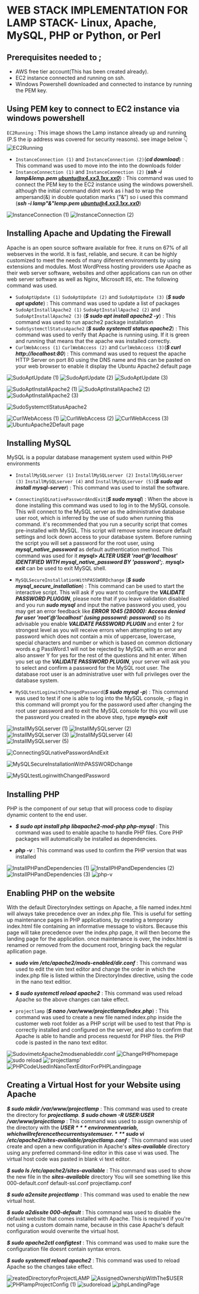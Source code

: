 # WEB STACK IMPLEMENTATION FOR LAMP STACK- Linux, Apache, MySQL, PHP or Python, or Perl

## Prerequisites needed to ;
- AWS free tier account(This has been created already).
- EC2 instance connected and running on ssh.
- Windows Powershell downloaded and connected to  instance by running the PEM key.


## Using PEM key to connect to EC2 instance via windows powershell
`EC2Running` : This image shows the Lamp instance already up and running (P.S the ip address was covered for security reasons).
see image below :point_down:
![`EC2Running`](Images/EC2Running.PNG)


- `InstanceConnection (1)` and `InstanceConnection (2)`(***cd download***) : This command was used to move into the into the downloads folder
- `InstanceConnection (1)` and `InstanceConnection (2)` (***ssh -i lamp&lemp.pem ubuntu@x4.xx3.1xx.xx0***) : This command was used to connect the PEM key to the EC2 instance using the windows powershell. although the initial command didnt work as i had to wrap  the ampersand(&) in double quotation marks ("&") so i used this command (***ssh -i lamp"&"lemp.pem ubuntu@4.xx3.1xx.xx0***)

![`InstanceConnection (1)`](<Images/InstanceConnection (1).PNG>)
![`InstanceConnection (2)`](<Images/InstanceConnection (2).PNG>)



## Installing Apache and Updating the Firewall
Apache is an open source software available for free. it runs on 67% of all webserves in the world. It is fast, reliable, and secure. it can be highly customized to meet the needs of many diiferent environments by using extensions and modules. Most WordPress hosting providers use Apache as their web server software, websites and other applications can run on other web server software as well as Nginx, Microsoft IIS, etc. The following command was used.

- `SudoAptUpdate (1)` `SudoAptUpdate (2)` and `SudoAptUpdate (3)` (***$ sudo apt update***) : This command was used to update a list of packages
- `SudoAptInstallApache2 (1)` `SudoAptInstallApache2 (2)` and `SudoAptInstallApache2 (3)` (***$ sudo apt install apache2 -y***) : This command was used to run apache2 package installation
- `SudoSystemctlStatusApache2` (***$ sudo systemctl status apache2***) : This command was used to verify that Apache is running using. If it is green and running that means that the apache was installed correctly.
- `CurlWebAccess (1)` `CurlWebAccess (2)` and `CurlWebAccess (3)`(***$ curl http://localhost:80***) : This command was used to request the apache HTTP Server on port 80 using the DNS name and this can be pasted on your web browser to enable it display the Ubuntu Apache2 default page

![`SudoAptUpdate (1)`](<Images/SudoAptUpdate (1).PNG>)
![`SudoAptUpdate (2)`](<Images/SudoAptUpdate (2).PNG>)
![`SudoAptUpdate (3)`](<Images/SudoAptUpdate (3).PNG>)

![`SudoAptInstallApache2 (1)`](<Images/SudoAptInstallApache2 (1).PNG>)
![`SudoAptInstallApache2 (2)`](<Images/SudoAptInstallApache2 (2).PNG>)
![`SudoAptInstallApache2 (3)`](<Images/SudoAptInstallApache2 (3).PNG>)

![`SudoSystemctlStatusApache2`](Images/SudoSystemctlStatusApache2.PNG)

![`CurlWebAccess (1)`](<Images/CurlWebAccess (1).PNG>)
![`CurlWebAccess (2)`](<Images/CurlWebAccess (2).PNG>)
![`CurlWebAccess (3)`](<Images/CurlWebAccess (3).PNG>)
![`UbuntuApache2Default page`](<Images/UbuntuApache2Default page.PNG>)



## Installing MySQL
MySQL is a popular database management system used within PHP environments
- `InstallMySQLserver (1)` `InstallMySQLserver (2)` `InstallMySQLserver (3)` `InstallMySQLserver (4)` and `InstallMySQLserver (5)`(***$ sudo apt install mysql-server***) : This command was used to install the software.

- `ConnectingSQLnativePasswordAndExit`(***$ sudo mysql***) : When the above is done installing this command was used to log in to the MySQL console. This will connect to the MySQL server as the administrative database user root, which is inferred by the use of sudo when running this command. it's recommended that you run a security script that comes pre-installed with MySQL. This script will remove some insecure default settings and lock down access to your database system. Before running the script you will set a password for the root user, using ***mysql_native_password*** as default authentication method. This command was used for it ***mysql> ALTER USER 'root'@'localhost' IDENTIFIED WITH mysql_native_password BY 'password';***. ***mysql> exit*** can be used to exit MySQL shell.

- `MySQLSecureInstallationWithPASSWORDchange` (***$ sudo mysql_secure_installation***) : This command can be used to start the interactive script. This will ask if you want to configure the ***VALIDATE PASSWORD PLUGGIN***, please note that if you leave validation disabled and you run ***sudo mysql*** and input the native password you used, you may get an error feedback like ***ERROR 1045 (28000): Access denied for user 'root'@'localhost' (using passowrd: password)*** so its advisable you enable ***VALIDATE PASSWORD PLUGIN*** and enter 2 for strongest level as you will receive errors when attempting to set any password which does not contain a mix of uppercase, lowercase, special characters and number or which is based on common dictionary words e.g PassWord.1 will not be rejected by MySQL with an error and also answer Y for yes for the rest of the questions and hit enter. When you set up the ***VALIDATE PASSWORD PLUGIN***, your server will ask you to select and confirm a password for the MySQL root user. The database root user is an administrative user with full privileges over the database system.

- `MySQLtestLoginwithChangedPassword`(***$ sudo mysql -p***) : This command was used to test if one is able to log into the MySQL console, -p flag in this command will prompt you for the password used after changing the root user password and to exit the MySQL console for this you will use the password you created in the above step, type ***mysql> exit***


![`InstallMySQLserver (1)`](<Images/InstallMySQLserver (1).PNG>)
![`InstallMySQLserver (2)`](<Images/InstallMySQLserver (2).PNG>)
![`InstallMySQLserver (3)`](<Images/InstallMySQLserver (3).PNG>)
![`InstallMySQLserver (4)`](<Images/InstallMySQLserver (4).PNG>)
![`InstallMySQLserver (5)`](<Images/InstallMySQLserver (5).PNG>)

![`ConnectingSQLnativePasswordAndExit`](Images/ConnectngSQLnativePasswordAndExit.PNG)

![`MySQLSecureInstallationWithPASSWORDchange`](Images/MySQLSecureInstallationWithPASSWORDchange.PNG)

![`MySQLtestLoginwithChangedPassword`](Images/MySQLtestLoginwithChangedPassword.PNG)



## Installing PHP
PHP is the component of our setup that will process code to display dynamic content to the end user.

- ***$ sudo apt install php libapache2-mod-php php-mysql*** : This command was used to enable apache to handle PHP files. Core PHP packages will automatically be installed as dependencies.


- ***php -v*** : This command was used to confirm the PHP version that was installed

![`InstallPHPandDependencies (1)`](<Images/InstallPHPandDependencies (1).PNG>)
![`InstallPHPandDependencies (2)`](<Images/InstallPHPandDependencies (2).PNG>)
![`InstallPHPandDependencies (3)`](<Images/InstallPHPandDependencies (3).PNG>)
![`php-v`](Images/php-v.PNG)


## Enabling PHP on the website
With the default DirectoryIndex settings on Apache, a file named index.html will always take precedence over an index.php file. This is useful for setting up maintenance pages in PHP applications, by creating a temporary index.html file containing an informative message to visitors. Because this page will take precedence over the index.php page, it will then become the landing page for the application. once maintenance is over, the index.html is renamed or removed from the document root, bringing back the regular apllication page.

- ***sudo vim /etc/apache2/mods-enabled/dir.conf*** : This command was used to edit the vim text editor and change the order in which the index.php file is listed within the DirectoryIndex directive, using the code in the nano text editior.


- ***$ sudo systemctl reload apache2*** : This command was used reload Apache so the above changes can take effect.

- `projectlamp` (***$ nano /var/www/projectlamp/index.php***) : This command was used to create a new file named index.php inside the customer web root folder as a PHP script will be used to test that Php is correctly installed and configured on the server, and also to confirm that Apache is able to handle and process requestd for PHP files. the PHP code is pasted in the nano text editor.

![`SudovimetcApache2modsenableddir.conf`](Images/SudovimetcApache2modsenableddir.conf.PNG)
![`ChangePHPhomepage`](Images/ChangePHPhomepage.PNG)
![`sudo reload`](<Images/sudo reload.PNG>)
!['projectlamp'](Images/projectlamp.PNG)
![`PHPCodeUsedInNanoTextEditorForPHPLandingpage`](Images/PHPCodeUsedInNanoTextEditorForPHPLandingpage.PNG)



## Creating a Virtual Host for your Website using Apache
***$ sudo mkdir /var/www/projectlamp*** : This command was used to create the directory for ***projectlamp***.
***$ sudo chown -R $USER:$USER /var/www/projectlamp*** : This command was used to assign ownership of the directory with the ***$USER*** environment variab, which will reference the current system user.
***$ sudo vi /etc/apache2/sites-available/projectlamp.conf*** : This command was used create and open a new configuration in Apache's ***sites-available***
 directory using any preferred command-line editor in this case vi was used. The virtual host code was pasted in blank vi text editor.

***$ sudo ls /etc/apache2/sites-available*** : This command was used to show the new file in the ***sites-available*** directory You will see something like this 000-default.conf  default-ssl.conf  projectlamp.conf

***$ sudo a2ensite projectlamp*** : This command was used to enable the new virtual host.

***$ sudo a2dissite 000-default*** : This command was used to disable the defaukt website that comes installed with Apache. This is required if you're not using a custom domain name, because in this case Apache's default configuration would overwrite the virtual host.

***$ sudo apache2ctl configtest*** : This command was used to make sure the configuration file doesnt contain syntax errors. 

***$ sudo systemctl reload apache2*** : This command was used to reload Apache so the changes take effect.

![`reatedDirectoryforProjectLAMP`](Images/CreatedDirectoryforProjectLAMP.PNG)
![`AssignedOwnershipWithThe$USER`](Images/AssignedOwnershipWithThe$USER.PNG)
![`PHPlampProjectConfig (1)`](<Images/PHPlampProjectConfig (1).PNG>)
![`sudoreload`](Images/sudoreload.PNG)
![`phpLandingPage`](Images/phpLandingPage.PNG)
